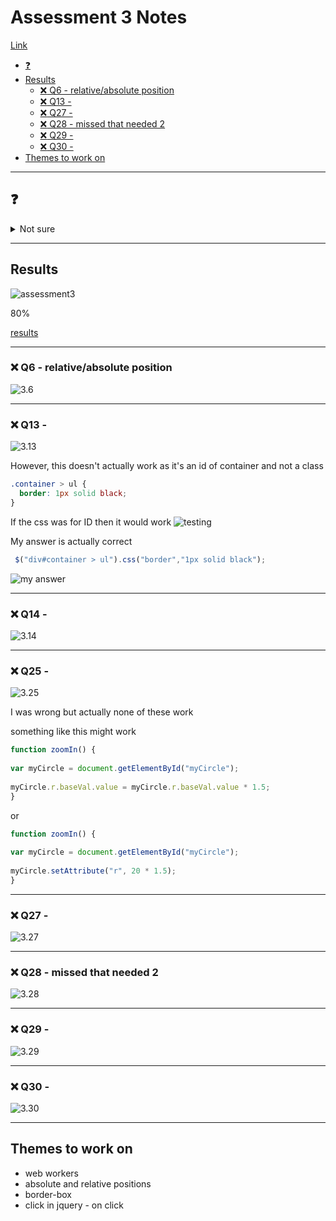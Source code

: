 # Assessment 3 Notes <!-- omit in toc -->

[Link](https://docs.google.com/forms/d/e/1FAIpQLSeU219LrKoma-D-s2EgC-AKA8IsBAc1-2yLaz7abiegNX6O-w/viewform)

- [❓](#%e2%9d%93)
- [Results](#results)
  - [:x: Q6 - relative/absolute position](#x-q6---relativeabsolute-position)
  - [:x: Q13 -](#x-q13)
  - [:x: Q27 -](#x-q27)
  - [:x: Q28 - missed that needed 2](#x-q28---missed-that-needed-2)
  - [:x: Q29 -](#x-q29)
  - [:x: Q30 -](#x-q30)
- [Themes to work on](#themes-to-work-on)

---

## ❓

<details><summary>Not sure</summary>

- 6 - relative/absolute
- 11 - ms-wrap-flow
- 17 - json parse
- 25 - SVG transform/scale
- 27 - self executing function
- 28 - web workers terminate
- 29 - toggle/trigger
- 30 - border-box
- 34 - flex column/row reverse

</details>

---

## Results

![assessment3](../../images/assessment3-score.png)

80%

[results](https://docs.google.com/forms/d/e/1FAIpQLSeU219LrKoma-D-s2EgC-AKA8IsBAc1-2yLaz7abiegNX6O-w/viewscore?viewscore=AE0zAgBQGU1whHVG35Sl9uLPKGgCR3yAIfZyWvilmu7ZpbokxGgOAbsGHLBdHXjG8vDyZCI) 

---

### :x: Q6 - relative/absolute position

![3.6](../../images/3-6.png)

---

### :x: Q13 - 

![3.13](../../images/3-13.png)

However, this doesn't actually work as it's an id of container and not a class

```css
.container > ul {
  border: 1px solid black;
}
```

If the css was for ID then it would work
![testing](../../images/3-13-apparent-right.png)

My answer is actually correct

```js
 $("div#container > ul").css("border","1px solid black");
 ```

![my answer](../../images/3-13-actual-right-my-answer.png)

---

### :x: Q14 - 

![3.14](../../images/3-14.png)

---

### :x: Q25 - 

![3.25](../../images/3-25.png)

I was wrong but actually none of these work

something like this might work

```js
function zoomIn() {
    
var myCircle = document.getElementById("myCircle");
    
myCircle.r.baseVal.value = myCircle.r.baseVal.value * 1.5;
}
```

or 

```js
function zoomIn() {
    
var myCircle = document.getElementById("myCircle");
    
myCircle.setAttribute("r", 20 * 1.5);
}
```

---

### :x: Q27 - 

![3.27](../../images/3-27.png)

---

### :x: Q28 - missed that needed 2

![3.28](../../images/3-28.png)

---

### :x: Q29 - 

![3.29](../../images/3-29.png)

---

### :x: Q30 - 

![3.30](../../images/3-30.png)

---

## Themes to work on

- web workers
- absolute and relative positions
- border-box
- click in jquery - on click
